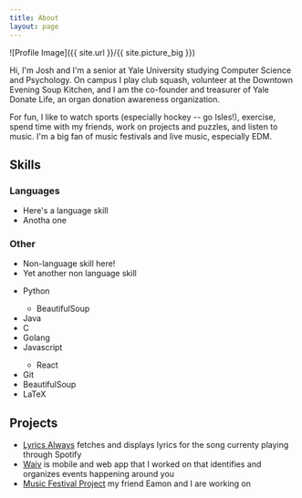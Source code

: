 ```yaml
---
title: About
layout: page
---
```

![Profile Image]({{ site.url }}/{{ site.picture_big }})

<p>Hi, I'm Josh and I'm a senior  at Yale University studying Computer Science and Psychology. On campus
I play club squash, volunteer at the Downtown Evening Soup Kitchen, and I am the co-founder and treasurer of Yale Donate Life,
an organ donation awareness organization.</p>
<p>For fun, I like to watch sports (especially hockey -- go Isles!), exercise, spend time with my friends,
work on projects and puzzles, and listen to music. I'm a big fan of music festivals and live music, especially EDM.</p>

## Skills
### Languages
+ Here's a language skill
+ Anotha one

### Other
+ Non-language skill here!
+ Yet another non language skill

<ul class="skill-list">
	<li>Python</li>
		<ul>
			<li>BeautifulSoup</li>
		</ul>
	<li>Java</li>
	<li>C</li>
	<li>Golang</li>
	<li>Javascript</li>
		<ul>
			<li>React</li>
		</ul>
	<li>Git</li>
	<li>BeautifulSoup</li>
	<li>LaTeX</li>
</ul>

<h2>Projects</h2>

<ul>
	<li><a href="https://github.com/jkclark/SpotifyLyrics">Lyrics Always</a> fetches and displays lyrics for the song
		currenty playing through Spotify</li>
	<li><a href="http://www.waiv.xyz/">Waiv</a> is mobile and web app that I worked on that identifies and organizes events happening around you</li>
	<li><a href="https://github.com/jkclark/Blog">Music Festival Project</a> my friend Eamon and I are working on </li>
</ul>
